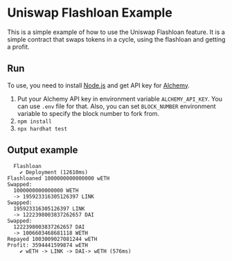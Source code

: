 # Uniswap Flashloan Example

This is a simple example of how to use the Uniswap Flashloan feature.
It is a simple contract that swaps tokens in a cycle, using the flashloan and getting a profit.

## Run
To use, you need to install [Node.js](https://nodejs.org)
and get API key for [Alchemy](https://www.alchemy.com).

1. Put your Alchemy API key in environment variable `ALCHEMY_API_KEY`. You can use `.env` file for that. 
Also, you can set `BLOCK_NUMBER` environment variable to specify the block number to fork from.
2. `npm install`
3. `npx hardhat test`

## Output example
```
  Flashloan
    ✔ Deployment (12610ms)
Flashloaned 1000000000000000 wETH
Swapped:
  1000000000000000 WETH
  -> 195923316305126397 LINK
Swapped:
  195923316305126397 LINK
  -> 1222398003837262657 DAI
Swapped:
  1222398003837262657 DAI
  -> 1006603468681118 WETH
Repayed 1003009027081244 wETH
Profit: 3594441599874 wETH
    ✔ wETH -> LINK -> DAI-> wETH (576ms)
```
